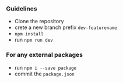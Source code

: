 ### Guidelines
  - Clone the repository
  - crete a new branch prefix ``` dev-featurename ```
  - ``` npm install ```
  - run ``` npm run dev ```

### For any external packages
  - run ``` npm i --save package ```
  - commit the ``` package.json ```
